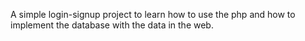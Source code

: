 A simple login-signup project to learn how to use the php and how to implement the database with the data in the web.
